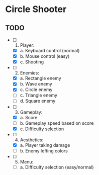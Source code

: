 # Circle Shooter

## TODO

- [ ] 1. Player:
  - [x] a. Keyboard control (normal)
  - [x] b. Mouse control (easy)
  - [x] c. Shooting
  
- [ ] 2. Enemies:
  - [x] a. Rectangle enemy
  - [x] b. Wave enemy
  - [x] c. Circle enemy
  - [ ] c. Triangle enemy
  - [ ] d. Square enemy
  
- [ ] 3. Gameplay:
  - [x] a. Score
  - [ ] b. Gameplay speed based on score
  - [x] c. Difficulty selection
  
- [ ] 4. Aesthetics:
  - [x] a. Player taking damage
  - [ ] b. Enemy lefting colors
  
- [ ] 5. Menu:
  - [ ] a. Difficulty selection (easy/normal)
